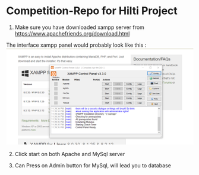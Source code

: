 # Competition-Repo for Hilti Project

1) Make sure you have downloaded xampp server from <https://www.apachefriends.org/download.html>

The interface xampp panel would probably look like this :
![xampp panel screenshot](image.png)

2) Click start on both Apache and MySql server

3) Can Press on Admin button for MySql, will lead you to database